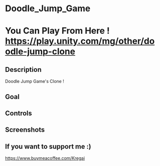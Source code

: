 # Doodle_Jump_Game
# You Can Play From Here ! https://play.unity.com/mg/other/doodle-jump-clone

## Description

Doodle Jump Game's Clone ! 

## Goal

## Controls 

## Screenshots

## If you want to support me :)

https://www.buymeacoffee.com/Kregai

